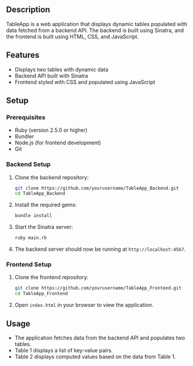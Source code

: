 ## Description

TableApp is a web application that displays dynamic tables populated with data fetched from a backend API. The backend is built using Sinatra, and the frontend is built using HTML, CSS, and JavaScript.

## Features

- Displays two tables with dynamic data
- Backend API built with Sinatra
- Frontend styled with CSS and populated using JavaScript

## Setup

### Prerequisites

- Ruby (version 2.5.0 or higher)
- Bundler
- Node.js (for frontend development)
- Git

### Backend Setup

1. Clone the backend repository:
    ```sh
    git clone https://github.com/yourusername/TableApp_Backend.git
    cd TableApp_Backend
    ```

2. Install the required gems:
    ```sh
    bundle install
    ```

3. Start the Sinatra server:
    ```sh
    ruby main.rb
    ```

4. The backend server should now be running at `http://localhost:4567`.

### Frontend Setup

1. Clone the frontend repository:
    ```sh
    git clone https://github.com/yourusername/TableApp_Frontend.git
    cd TableApp_Frontend
    ```

2. Open `index.html` in your browser to view the application.

## Usage

- The application fetches data from the backend API and populates two tables.
- Table 1 displays a list of key-value pairs.
- Table 2 displays computed values based on the data from Table 1.
